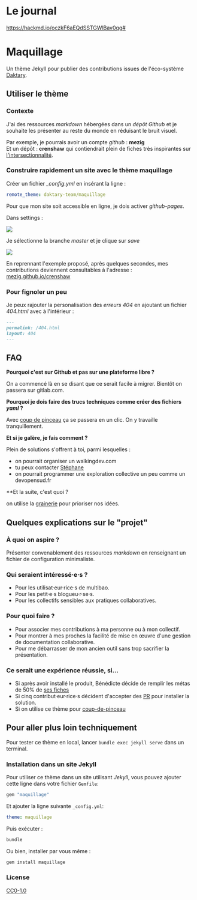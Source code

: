 # Le journal

https://hackmd.io/oczkF6aEQdSSTGWlBav0qg#

# Maquillage

Un thème Jekyll pour publier des contributions issues de l'éco-système [Daktary](http://daktary.com).

## Utiliser le thème

### Contexte

J'ai des ressources *markdown* hébergées dans un *dépôt Github* et je souhaite les présenter au reste du monde en réduisant le bruit visuel.

Par exemple, je pourrais avoir un compte *github* : **mezig**  
Et un dépôt : **crenshaw** qui contiendrait plein de fiches très inspirantes sur [l'intersectionnalité](https://fr.wikipedia.org/wiki/Intersectionnalit%C3%A9).     

### Construire rapidement un site avec le thème maquillage

Créer un fichier *_config.yml* en insérant la ligne : 
```yaml
remote_theme: daktary-team/maquillage
```

Pour que mon site soit accessible en ligne, je dois activer *github-pages*.

Dans settings :

![](https://guides.github.com/features/pages/repo-settings.png)

Je sélectionne la branche *master* et je clique sur *save*

![](https://guides.github.com/features/pages/launch-theme-chooser.png)

En reprennant l'exemple proposé, après quelques secondes, mes contributions deviennent consultables à l'adresse : [mezig.github.io/crenshaw]()

### Pour fignoler un peu

Je peux rajouter la personalisation des *erreurs 404* en ajoutant un fichier *404.html* avec à l'intérieur :

```markdown
---
permalink: /404.html
layout: 404
---
```

## FAQ

**Pourquoi c'est sur Github et pas sur une plateforme libre ?**

On a commencé là en se disant que ce serait facile à migrer. Bientôt on passera sur gitlab.com.

**Pourquoi je dois faire des trucs techniques comme créer des fichiers *yaml* ?**

Avec [coup de pinceau](https://github.com/daktary-team/coup-de-pinceau) ça se passera en un clic. On y travaille tranquillement.

**Et si je galère, je fais comment ?**

Plein de solutions s'offrent à toi, parmi lesquelles :
- on pourrait organiser un walkingdev.com
- tu peux contacter [Stéphane](mailto:stephane.langlois@scopyleft.fr)
- on pourrait programmer une exploration collective un peu comme un devopensud.fr

**Et la suite, c'est quoi ?

on utilise la [grainerie](https://github.com/daktary-team/maquillage/projects/1) pour prioriser nos idées.

## Quelques explications sur le "projet"

### À quoi on aspire ?

Présenter convenablement des ressources *markdown* en renseignant un fichier de configuration minimaliste.

### Qui seraient intéressé·e·s ?
- Pour les utilisat·eur·rice·s de multibao.
- Pour les petit·e·s blogueu·r·se·s.
- Pour les collectifs sensibles aux pratiques collaboratives.

### Pour quoi faire ?
- Pour associer mes contributions à ma personne ou à mon collectif.
- Pour montrer à mes proches la facilité de mise en œuvre d'une gestion de documentation collaborative.
- Pour me débarrasser de mon ancien outil sans trop sacrifier la présentation.

### Ce serait une expérience réussie, si...
- Si après avoir installé le produit, Bénédicte décide de remplir les métas de 50% de [ses fiches](https://github.com/bndct-lmbrt/mes-recettes/tree/master/recettes) 
- Si cinq contribut·eur·rice·s décident d'accepter des [PR](https://github.com/bndct-lmbrt/mes-recettes/pull/3) pour installer la solution.
- Si on utilise ce thème pour [coup-de-pinceau](https://github.com/daktary-team/coup-de-pinceau)

## Pour aller plus loin techniquement

Pour tester ce thème en local, lancer `bundle exec jekyll serve` dans un terminal.

### Installation dans un site Jekyll

Pour utiliser ce thème dans un site utilisant *Jekyll*, vous pouvez ajouter cette ligne dans votre fichier `Gemfile`:

```ruby
gem "maquillage"
```

Et ajouter la ligne suivante `_config.yml`:

```yaml
theme: maquillage
```

Puis exécuter :

```bash
bundle
```

Ou bien, installer par vous même :

```bash
gem install maquillage
```

### License

[CC0-1.0](./LICENCE)
